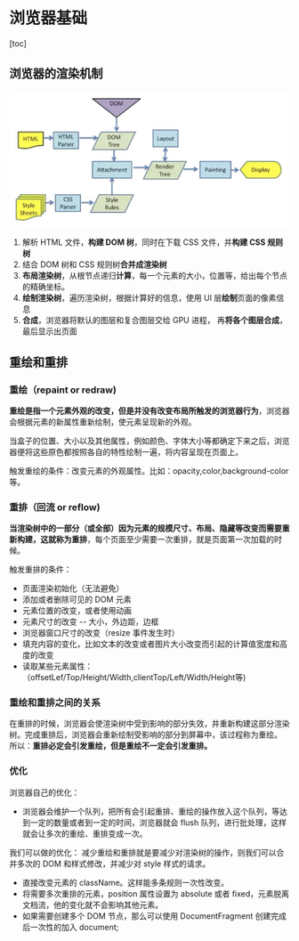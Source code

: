 # 浏览器基础
[toc]

## 浏览器的渲染机制
![浏览器渲染流程](./浏览器渲染流程.jpeg)
1. 解析 HTML 文件，**构建 DOM 树**，同时在下载 CSS 文件，并**构建 CSS 规则树**
2. 结合 DOM 树和 CSS 规则树**合并成渲染树**
3. **布局渲染树**，从根节点递归**计算**，每一个元素的大小，位置等，给出每个节点的精确坐标。
4. **绘制渲染树**，遍历渲染树，根据计算好的信息，使用 UI 层**绘制**页面的像素信息
5. **合成**，浏览器将默认的图层和复合图层交给 GPU 进程， 再**将各个图层合成**，最后显示出页面
 


## 重绘和重排
### 重绘（repaint or redraw)
**重绘是指一个元素外观的改变，但是并没有改变布局所触发的浏览器行为**，浏览器会根据元素的新属性重新绘制，使元素呈现新的外观。

当盒子的位置、大小以及其他属性，例如颜色、字体大小等都确定下来之后，浏览器便将这些原色都按照各自的特性绘制一遍，将内容呈现在页面上。

触发重绘的条件：改变元素的外观属性。比如：opacity,color,background-color 等。



### 重排（回流 or reflow)
**当渲染树中的一部分（或全部）因为元素的规模尺寸、布局、隐藏等改变而需要重新构建，这就称为重排**，每个页面至少需要一次重排，就是页面第一次加载的时候。

触发重排的条件：
* 页面渲染初始化（无法避免）
* 添加或者删除可见的 DOM 元素
* 元素位置的改变，或者使用动画
* 元素尺寸的改变 -- 大小，外边距，边框
* 浏览器窗口尺寸的改变（resize 事件发生时）
* 填充内容的变化，比如文本的改变或者图片大小改变而引起的计算值宽度和高度的改变
* 读取某些元素属性：（offsetLef/Top/Height/Width,clientTop/Left/Width/Height等)


### 重绘和重排之间的关系
在重排的时候，浏览器会使渲染树中受到影响的部分失效，并重新构建这部分渲染树。完成重排后，浏览器会重新绘制受影响的部分到屏幕中，该过程称为重绘。
所以：**重排必定会引发重绘，但是重绘不一定会引发重排。**


### 优化
浏览器自己的优化：
* 浏览器会维护一个队列，把所有会引起重排、重绘的操作放入这个队列，等达到一定的数量或者到一定的时间，浏览器就会 flush 队列，进行批处理，这样就会让多次的重绘、重排变成一次。

我们可以做的优化：
减少重绘和重排就是要减少对渲染树的操作，则我们可以合并多次的 DOM 和样式修改，并减少对 style 样式的请求。
* 直接改变元素的 className。这样能多条规则一次性改变。
* 将需要多次重排的元素，position 属性设置为 absolute 或者 fixed，元素脱离文档流，他的变化就不会影响其他元素。
* 如果需要创建多个 DOM 节点，那么可以使用 DocumentFragment 创建完成后一次性的加入 document;
